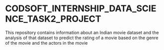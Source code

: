 # CODSOFT_INTERNSHIP_DATA_SCIENCE_TASK2_PROJECT
This repository contains information about an Indian movie dataset and the analysis of that dataset to predict the rating of a movie based on the genre of the movie and the actors in the movie

